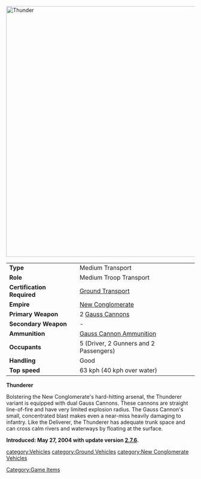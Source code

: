 <img width="987" height="670" alt="Thunder" src="https://github.com/user-attachments/assets/ece9bcf9-1878-4e26-922c-60203eb6f1d1" />

|                            |                                                                  |
| -------------------------- | ---------------------------------------------------------------- |
| **Type**                   | Medium Transport                                                 |
| **Role**                   | Medium Troop Transport                                           |
| **Certification Required** | [Ground Transport](Ground_Transport.md)               |
| **Empire**                 | [New Conglomerate](New_Conglomerate.md)               |
| **Primary Weapon**         | 2 [Gauss Cannons](Gauss_Cannon.md)                    |
| **Secondary Weapon**       | \-                                                               |
| **Ammunition**             | [Gauss Cannon Ammunition](Gauss_Cannon_Ammunition.md) |
| **Occupants**              | 5 (Driver, 2 Gunners and 2 Passengers)                           |
| **Handling**               | Good                                                             |
| **Top speed**              | 63 kph (40 kph over water)                                       |

**Thunderer**

Bolstering the New Conglomerate's hard-hitting arsenal, the Thunderer
variant is equipped with dual Gauss Cannons. These cannons are straight
line-of-fire and have very limited explosion radius. The Gauss Cannon's
small, concentrated blast makes even a near-miss heavily damaging to
infantry. Like the Deliverer, the Thunderer has adequate trunk space and
can cross calm rivers and waterways by floating at the surface.

**Introduced: May 27, 2004 with update version
[2.7.6](2.md.7.6).**

[category:Vehicles](category:Vehicles.md) [category:Ground
Vehicles](category:Ground_Vehicles.md) [category:New
Conglomerate Vehicles](category:New_Conglomerate_Vehicles.md)

[Category:Game Items](Category:Game_Items.md)
